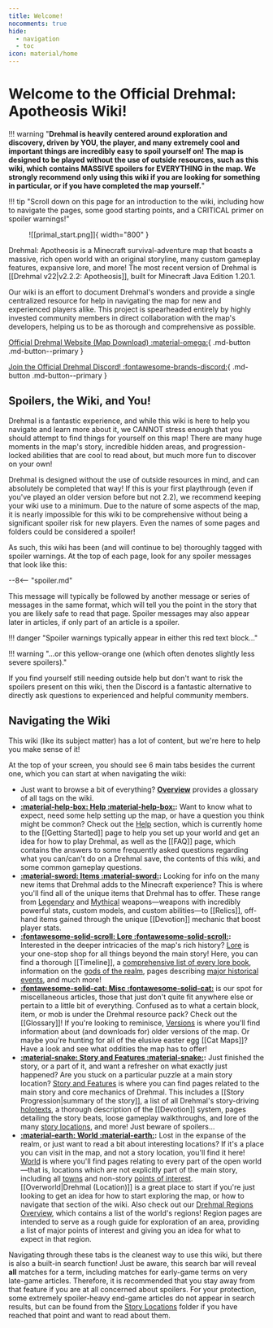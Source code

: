 ```yaml
---
title: Welcome!
nocomments: true
hide:
  - navigation
  - toc
icon: material/home
---
```


# Welcome to the Official Drehmal: Apotheosis Wiki!

!!! warning "**Drehmal is heavily centered around exploration and discovery, driven by YOU, the player, and many extremely cool and important things are incredibly easy to spoil yourself on! The map is designed to be played without the use of outside resources, such as this wiki, which contains MASSIVE spoilers for EVERYTHING in the map.  We strongly recommend only using this wiki if you are looking for something in particular, or if you have completed the map yourself.**"

!!! tip "Scroll down on this page for an introduction to the wiki, including how to navigate the pages, some good starting points, and a CRITICAL primer on spoiler warnings!"

<figure markdown>
  ![[primal_start.png]]{ width="800" }
</figure>

Drehmal: Apotheosis is a Minecraft survival-adventure map that boasts a massive, rich open world with an original storyline, many custom gameplay features, expansive lore, and more! The most recent version of Drehmal is [[Drehmal v22|v2.2.2: Apotheosis]], built for Minecraft Java Edition 1.20.1.

Our wiki is an effort to document Drehmal's wonders and provide a single centralized resource for help in navigating the map for new and experienced players alike. This project is spearheaded entirely by highly invested community members in direct collaboration with the map's developers, helping us to be as thorough and comprehensive as possible.

[Official Drehmal Website (Map Download) :material-omega:](https://drehmal.net){ .md-button .md-button--primary }

[Join the Official Drehmal Discord! :fontawesome-brands-discord:](https://discord.drehmal.net){ .md-button .md-button--primary }

## Spoilers, the Wiki, and You!
Drehmal is a fantastic experience, and while this wiki is here to help you navigate and learn more about it, we CANNOT stress enough that you should attempt to find things for yourself on this map! There are many huge moments in the map's story, incredible hidden areas, and progression-locked abilities that are cool to read about, but much more fun to discover on your own!

Drehmal is designed without the use of outside resources in mind, and can absolutely be completed that way! If this is your first playthrough (even if you've played an older version before but not 2.2), we recommend keeping your wiki use to a minimum. Due to the nature of some aspects of the map, it is nearly impossible for this wiki to be comprehensive without being a significant spoiler risk for new players. Even the names of some pages and folders could be considered a spoiler!

As such, this wiki has been (and will continue to be) thoroughly tagged with spoiler warnings. At the top of each page, look for any spoiler messages that look like this:

--8<-- "spoiler.md"

This message will typically be followed by another message or series of messages in the same format, which will tell you the point in the story that you are likely safe to read that page. Spoiler messages may also appear later in articles, if only part of an article is a spoiler.

!!! danger "Spoiler warnings typically appear in either this red text block..."

!!! warning "...or this yellow-orange one (which often denotes slightly less severe spoilers)."

If you find yourself still needing outside help but don't want to risk the spoilers present on this wiki, then the Discord is a fantastic alternative to directly ask questions to experienced and helpful community members.

## Navigating the Wiki
This wiki (like its subject matter) has a lot of content, but we're here to help you make sense of it!

At the top of your screen, you should see 6 main tabs besides the current one, which you can start at when navigating the wiki:

- Just want to browse a bit of everything? **[Overview](/Overview/)** provides a glossary of all tags on the wiki. <br>
- **[:material-help-box: Help :material-help-box:](/Help/):** Want to know what to expect, need some help setting up the map, or have a question you think might be common? Check out the [Help](/Help/) section, which is currently home to the [[Getting Started]] page to help you set up your world and get an idea for how to play Drehmal, as well as the [[FAQ]] page, which contains the answers to some frequently asked questions regarding what you can/can't do on a Drehmal save, the contents of this wiki, and some common gameplay questions. <br>
- **[:material-sword: Items :material-sword:](/Items/):** Looking for info on the many new items that Drehmal adds to the Minecraft experience? This is where you'll find all of the unique items that Drehmal has to offer. These range from [Legendary](/Items/Legendary_Items/) and [Mythical](/Items/Mythical_Weapons/) weapons—weapons with incredibly powerful stats, custom models, and custom abilities—to [[Relics]], off-hand items gained through the unique [[Devotion]] mechanic that boost player stats. <br>
- **[:fontawesome-solid-scroll: Lore :fontawesome-solid-scroll:](/Lore/):** Interested in the deeper intricacies of the map's rich history? [Lore](/Lore/) is your one-stop shop for all things beyond the main story! Here, you can find a thorough [[Timeline]], a [comprehensive list of every lore book](/Lore/Books/), information on the [gods of the realm](/Lore/Higher_Beings/), pages describing [major historical events](/Lore/Historical_Events/), and much more! <br>
- **[:fontawesome-solid-cat: Misc :fontawesome-solid-cat:](/Misc/)** is our spot for miscellaneous articles, those that just don't quite fit anywhere else or pertain to a little bit of everything. Confused as to what a certain block, item, or mob is under the Drehmal resource pack? Check out the [[Glossary]]! If you're looking to reminisce, [Versions](/Misc/Versions/) is where you'll find information about (and downloads for) older versions of the map. Or maybe you're hunting for all of the elusive easter egg [[Cat Maps]]? Have a look and see what oddities the map has to offer! <br>
- **[:material-snake: Story and Features :material-snake:](/Story_and_Features/):** Just finished the story, or a part of it, and want a refresher on what exactly just happened? Are you stuck on a particular puzzle at a main story location? [Story and Features](/Story_and_Features/) is where you can find pages related to the main story and core mechanics of Drehmal. This includes a [[Story Progression|summary of the story]], a list of all Drehmal's story-driving [holotexts](/Story_and_Features/Holotexts/), a thorough description of the [[Devotion]] system, pages detailing the story beats, loose gameplay walkthroughs, and lore of the many [story locations](/Story_and_Features/Story_Locations/), and more! Just beware of spoilers... <br>
- **[:material-earth: World :material-earth:](/World/):** Lost in the expanse of the realm, or just want to read a bit about interesting locations? If it's a place you can visit in the map, and not a story location, you'll find it here! [World](/World/) is where you'll find pages relating to every part of the open world—that is, locations which are not explicitly part of the main story, including all [towns](/World/Settlements/) and non-story [points of interest](/World/Points_of_Interest/). [[Overworld|Drehmal (Location)]] is a great place to start if you're just looking to get an idea for how to start exploring the map, or how to navigate that section of the wiki. Also check out our [Drehmal Regions Overview](/World/Regions/), which contains a list of the world's regions! Region pages are intended to serve as a rough guide for exploration of an area, providing a list of major points of interest and giving you an idea for what to expect in that region. 

Navigating through these tabs is the cleanest way to use this wiki, but there is also a built-in search function! Just be aware, this search bar will reveal **all** matches for a term, including matches for early-game terms on very late-game articles. Therefore, it is recommended that you stay away from that feature if you are at all concerned about spoilers. For your protection, some extremely spoiler-heavy end-game articles do not appear in search results, but can be found from the [Story Locations](/Story_and_Features/Story_Locations/) folder if you have reached that point and want to read about them.
